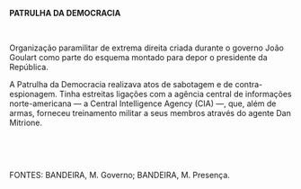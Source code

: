 **PATRULHA DA DEMOCRACIA**

 

Organização paramilitar de extrema direita criada durante o governo João
Goulart como parte do esquema montado para depor o presidente da
República.

A Patrulha da Democracia realizava atos de sabotagem e de
contra-espionagem. Tinha estreitas ligações com a agência central de
informações norte-americana — a Central Intelligence Agency (CIA) —,
que, além de armas, forneceu treinamento militar a seus membros através
do agente Dan Mitrione.

 

 

FONTES: BANDEIRA, M. Governo; BANDEIRA, M. Presença.

 
